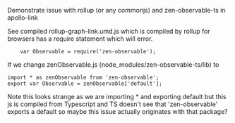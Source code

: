 Demonstrate issue with rollup (or any commonjs) and zen-observable-ts in apollo-link

See compiled rollup-graph-link.umd.js which is compiled by rollup for browsers has a require statement which will error.

```
    var Observable = require('zen-observable');
```

If we change zenObservable.js (node_modules/zen-observable-ts/lib) to 

```
import * as zenObservable from 'zen-observable';
export var Observable = zenObservable['default'];
```

Note this looks strange as we are importing * and exporting default but this js is compiled from Typescript and TS doesn't see that 'zen-observable' exports a default so maybe this issue actually originates with that package?